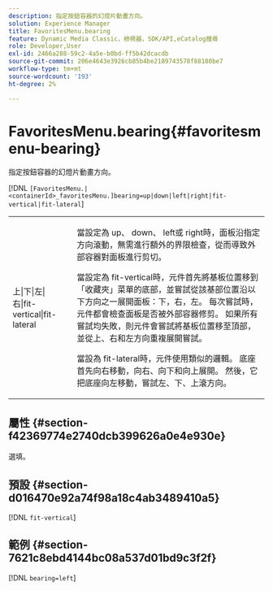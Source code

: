 ```yaml
---
description: 指定按鈕容器的幻燈片動畫方向。
solution: Experience Manager
title: FavoritesMenu.bearing
feature: Dynamic Media Classic，檢視器，SDK/API,eCatalog搜尋
role: Developer,User
exl-id: 2466a288-59c2-4a5e-b0bd-ff5b42dcacdb
source-git-commit: 206e4643e3926cb85b4be2189743578f88180be7
workflow-type: tm+mt
source-wordcount: '193'
ht-degree: 2%

---
```


# FavoritesMenu.bearing{#favoritesmenu-bearing}

指定按鈕容器的幻燈片動畫方向。

[!DNL `[FavoritesMenu.|<containerId>_favoritesMenu.]bearing=up|down|left|right|fit-vertical|fit-lateral`]

<table id="table_2B109D2F91E64B5382B31921C3780FA5"> 
 <tbody> 
  <tr> 
   <td colname="col1"> <p><span class="codeph"> 上|下|左|右|fit-vertical|fit-lateral</span> </p> </td> 
   <td colname="col2"> <p> 當設定為<span class="codeph"> up</span>、<span class="codeph"> down</span>、<span class="codeph"> left</span>或<span class="codeph"> right</span>時，面板沿指定方向滾動，無需進行額外的界限檢查，從而導致外部容器對面板進行剪切。 </p> <p>當設定為<span class="codeph"> fit-vertical</span>時，元件首先將基板位置移到「收藏夾」菜單的底部，並嘗試從該基部位置沿以下方向之一展開面板：下，右，左。 每次嘗試時，元件都會檢查面板是否被外部容器修剪。 如果所有嘗試均失敗，則元件會嘗試將基板位置移至頂部，並從上、右和左方向重複展開嘗試。 </p> <p>當設為<span class="codeph"> fit-lateral</span>時，元件使用類似的邏輯。 底座首先向右移動，向右、向下和向上展開。 然後，它把底座向左移動，嘗試左、下、上滾方向。 </p> </td> 
  </tr> 
 </tbody> 
</table>

## 屬性 {#section-f42369774e2740dcb399626a0e4e930e}

選填。

## 預設 {#section-d016470e92a74f98a18c4ab3489410a5}

[!DNL `fit-vertical`]

## 範例 {#section-7621c8ebd4144bc08a537d01bd9c3f2f}

[!DNL `bearing=left`]
